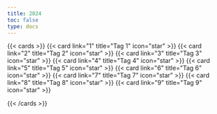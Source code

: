 ```yaml
---
title: 2024
toc: false
type: docs
---
```


{{< cards >}}
{{< card link="1" title="Tag 1" icon="star" >}}
{{< card link="2" title="Tag 2" icon="star" >}}
{{< card link="3" title="Tag 3" icon="star" >}}
{{< card link="4" title="Tag 4" icon="star" >}}
{{< card link="5" title="Tag 5" icon="star" >}}
{{< card link="6" title="Tag 6" icon="star" >}}
{{< card link="7" title="Tag 7" icon="star" >}}
{{< card link="8" title="Tag 8" icon="star" >}}
{{< card link="9" title="Tag 9" icon="star" >}}
<!--{{< card link="10" title="Tag 10" icon="star" >}}
{{< card link="11" title="Tag 11" icon="star" >}}
{{< card link="12" title="Tag 12" icon="star" >}}
{{< card link="13" title="Tag 13" icon="star" >}}
{{< card link="14" title="Tag 14" icon="star" >}}
{{< card link="15" title="Tag 15" icon="star" >}}
{{< card link="16" title="Tag 16" icon="star" >}}
{{< card link="17" title="Tag 17" icon="star" >}}
{{< card link="18" title="Tag 18" icon="star" >}}
{{< card link="19" title="Tag 19" icon="star" >}}
{{< card link="20" title="Tag 20" icon="star" >}}
{{< card link="21" title="Tag 21" icon="star" >}}
{{< card link="22" title="Tag 22" icon="star" >}}
{{< card link="23" title="Tag 23" icon="star" >}}
{{< card link="24" title="Tag 24" icon="star" >}}-->

{{< /cards >}}
